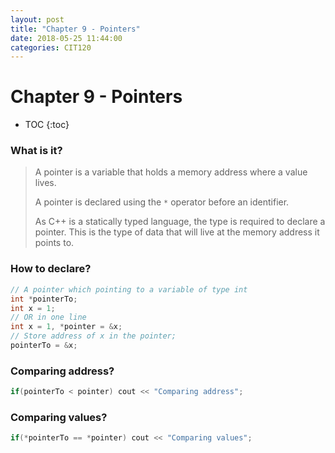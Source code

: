 ```yaml
---
layout: post
title: "Chapter 9 - Pointers"
date: 2018-05-25 11:44:00
categories: CIT120
---
```


# Chapter 9 - Pointers

- TOC
{:toc}


### What is it?

> A pointer is a variable that holds a memory address where a value lives.
>
> A pointer is declared using the `*` operator before an identifier.
>
> As C++ is a statically typed language, the type is required to declare a pointer. This is the type of data that will live at the memory address it points to.


### How to declare?

```c++
// A pointer which pointing to a variable of type int
int *pointerTo;
int x = 1;
// OR in one line
int x = 1, *pointer = &x;
// Store address of x in the pointer;
pointerTo = &x;
```

### Comparing address?

```c++
if(pointerTo < pointer) cout << "Comparing address";
```

### Comparing values?

```c++
if(*pointerTo == *pointer) cout << "Comparing values";
```

